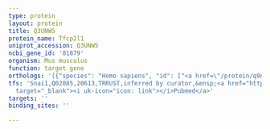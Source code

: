 ```yaml
---
type: protein
layout: protein
title: Q3UNW5
protein_name: Tfcp2l1
uniprot_accession: Q3UNW5
ncbi_gene_id: '81879'
organism: Mus musculus
function: target gene
orthologs: '[{"species": "Homo sapiens", "id": ["<a href=\"/protein/q9nzi6\">Q9NZI6</a>"]}, {"species": "Rattus norvegicus", "id": ["D3ZHA6"]}]'
tfs: 'Snai1,Q02085,20613,TRRUST,inferred by curator,&ensp;<a href="https://www.ncbi.nlm.nih.gov/pubmed/?term=25504116%5Buid%5D+OR+29087512%5Buid%5D"
  target="_blank"><i uk-icon="icon: link"></i>Pubmed</a>'
targets: ''
binding_sites: ''

---
```

